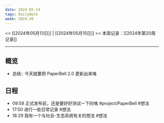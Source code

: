 ```yaml
---
date: 2024-05-14
tags: DailyNote
week: 2024-20
---
```

<< [[2024年05月13日]] | [[2024年05月15日]] >>
本周记录：[[2024年第20周记录]]

-----

## 概览

- 总结:: 今天就要把 PaperBell 2.0 更新出来咯

## 日程

- 09:58 正式发布前，还是要好好测试一下的咯 #project/PaperBell #想法
- 17:50 进行一些日常记录 #想法
- 18:29 我有一个与社会-生态系统有关的想法 #想法
